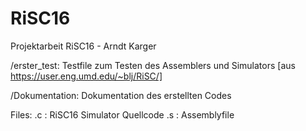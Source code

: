 # RiSC16
Projektarbeit RiSC16 - Arndt Karger

/erster_test: Testfile zum Testen des Assemblers und Simulators [aus https://user.eng.umd.edu/~blj/RiSC/]

/Dokumentation: Dokumentation des erstellten Codes

Files: .c : RiSC16 Simulator Quellcode .s : Assemblyfile

